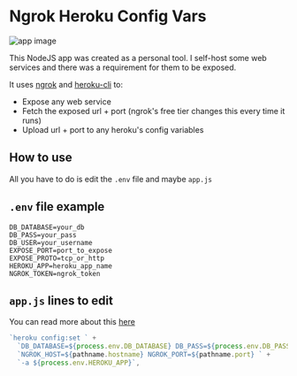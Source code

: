 # Ngrok Heroku Config Vars

![app image](https://i.imgur.com/IHzDwin.gif)

This NodeJS app was created as a personal tool. I self-host some web services and there was a requirement for them to be exposed.

It uses [ngrok](https://github.com/bubenshchykov/ngrok) and [heroku-cli](https://devcenter.heroku.com/articles/heroku-cli) to:

* Expose any web service
* Fetch the exposed url + port (ngrok's free tier changes this every time it runs)
* Upload url + port to any heroku's config variables

## How to use
All you have to do is edit the `.env` file and maybe `app.js`

## `.env` file example

```dosini
DB_DATABASE=your_db
DB_PASS=your_pass
DB_USER=your_username
EXPOSE_PORT=port_to_expose
EXPOSE_PROTO=tcp_or_http
HEROKU_APP=heroku_app_name
NGROK_TOKEN=ngrok_token
```

## `app.js` lines to edit
You can read more about this [here](https://devcenter.heroku.com/articles/config-vars#managing-config-vars)
```javascript
`heroku config:set ` +
  `DB_DATABASE=${process.env.DB_DATABASE} DB_PASS=${process.env.DB_PASS} DB_USER=${process.env.DB_USER} ` +
  `NGROK_HOST=${pathname.hostname} NGROK_PORT=${pathname.port} ` +
  `-a ${process.env.HEROKU_APP}`,
```
